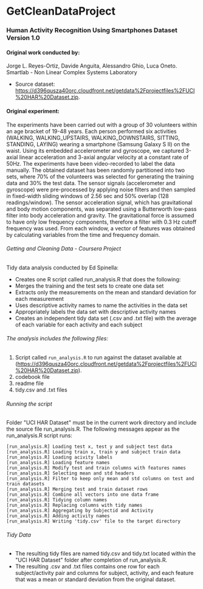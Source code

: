 GetCleanDataProject
===================
### Human Activity Recognition Using Smartphones Dataset Version 1.0

#### Original work conducted by: 
Jorge L. Reyes-Ortiz, Davide Anguita, Alessandro Ghio, Luca Oneto.
Smartlab - Non Linear Complex Systems Laboratory
* Source dataset: https://d396qusza40orc.cloudfront.net/getdata%2Fprojectfiles%2FUCI%20HAR%20Dataset.zip.

#### Original experiment:
The experiments have been carried out with a group of 30 volunteers within an age bracket of 19-48 years. Each person performed six activities (WALKING, WALKING_UPSTAIRS, WALKING_DOWNSTAIRS, SITTING, STANDING, LAYING) wearing a smartphone (Samsung Galaxy S II) on the waist. Using its embedded accelerometer and gyroscope, we captured 3-axial linear acceleration and 3-axial angular velocity at a constant rate of 50Hz. The experiments have been video-recorded to label the data manually. The obtained dataset has been randomly partitioned into two sets, where 70% of the volunteers was selected for generating the training data and 30% the test data. The sensor signals (accelerometer and gyroscope) were pre-processed by applying noise filters and then sampled in fixed-width sliding windows of 2.56 sec and 50% overlap (128 readings/window). The sensor acceleration signal, which has gravitational and body motion components, was separated using a Butterworth low-pass filter into body acceleration and gravity. The gravitational force is assumed to have only low frequency components, therefore a filter with 0.3 Hz cutoff frequency was used. From each window, a vector of features was obtained by calculating variables from the time and frequency domain.  
###### Getting and Cleaning Data - Coursera Project
Tidy data analysis conducted by Ed Spinella:  
*  Creates one R script called run_analysis.R that does the following:
*  Merges the training and the test sets to create one data set
*  Extracts only the measurements on the mean and standard deviation for each measurement
*  Uses descriptive activity names to name the activities in the data set
*  Appropriately labels the data set with descriptive activity names
*  Creates an independent tidy data set (.csv and .txt file) with the average of each variable for each activity and each subject

###### The analysis includes the following files:
1. Script called `run_analysis.R` to run against the dataset available at (https://d396qusza40orc.cloudfront.net/getdata%2Fprojectfiles%2FUCI%20HAR%20Dataset.zip).
2. codebook file
3. readme file
4. tidy.csv and .txt files

###### Running the script
Folder "UCI HAR Dataset" must be in the current work directory and include the source file run_analysis.R. The following messages appear as the run_analysis.R script runs:

```
[run_analysis.R] Loading test x, test y and subject test data
[run_analysis.R] Loading train x, train y and subject train data
[run_analysis.R] Loading acivity labels
[run_analysis.R] Loading feature names 
[run_analysis.R] Modify test and train columns with features names
[run_analysis.R] Selecting mean and std headers 
[run_analysis.R] Filter to keep only mean and std columns on test and train datasets
[run_analysis.R] Merging test and train dataset rows   
[run_analysis.R] Combine all vectors into one data frame
[run_analysis.R] Tidying column names
[run_analysis.R] Replacing columns with tidy names
[run_analysis.R] Aggregating by Subjectid and Activity
[run_analysis.R] Adding activity names
[run_analysis.R] Writing 'tidy.csv' file to the target directory 

```
###### Tidy Data
* The resulting tidy files are named tidy.csv and tidy.txt located within the "UCI HAR Dataset" folder after completion of run_analysis.R.
* The resulting .csv and .txt files contains one row for each subject/activity pair and columns for subject, activity, and each feature that was a mean or standard deviation from the original dataset.
